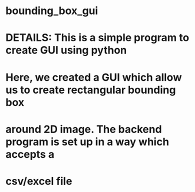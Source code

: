 # bounding_box_gui
# DETAILS: This is a simple program to create GUI using python
# Here, we created a GUI which allow us to create rectangular bounding box
# around 2D image. The backend program is set up in a way which accepts a
# csv/excel file 
